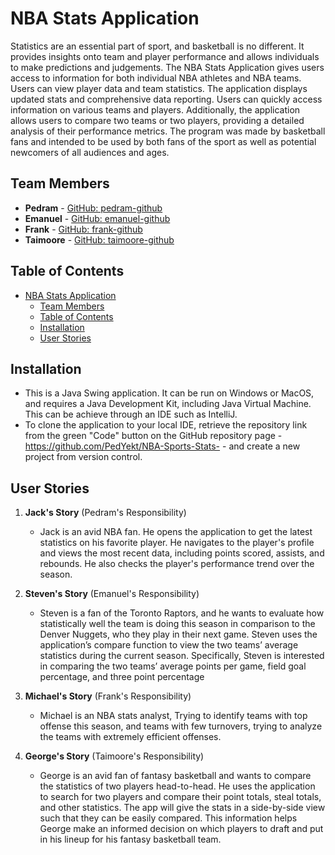 # NBA Stats Application
Statistics are an essential part of sport, and basketball is no different. It provides insights onto team and player performance and allows individuals to make predictions and judgements. The NBA Stats Application gives users access to information for both individual NBA athletes and NBA teams. Users can view player data and team statistics. The application displays updated stats and comprehensive data reporting. Users can quickly access information on various teams and players. Additionally, the application allows users to compare two teams or two players, providing a detailed analysis of their performance metrics. The program was made by basketball fans and intended to be used by both fans of the sport as well as potential newcomers of all audiences and ages.
## Team Members

- **Pedram** - [GitHub: pedram-github](https://github.com/PedYekt)
- **Emanuel** - [GitHub: emanuel-github](https://github.com/EmanuelGrillone)
- **Frank** - [GitHub: frank-github](https://github.com/Frank-ZH04)
- **Taimoore** - [GitHub: taimoore-github](https://github.com/TYousaf63)

## Table of Contents

- [NBA Stats Application](#nba-stats-application)
  - [Team Members](#team-members)
  - [Table of Contents](#table-of-contents)
  - [Installation](#installation)
  - [User Stories](#user-stories)

## Installation

- This is a Java Swing application. It can be run on Windows or MacOS, and requires a Java Development Kit, including Java Virtual Machine. This can be achieve through an IDE such as IntelliJ. 
- To clone the application to your local IDE, retrieve the repository link from the green "Code" button on the GitHub repository page - https://github.com/PedYekt/NBA-Sports-Stats- - and create a new project from version control. 



## User Stories

1. **Jack's Story** (Pedram's Responsibility)
    - Jack is an avid NBA fan. He opens the application to get the latest statistics on his favorite player. He navigates to the player's profile and views the most recent data, including points scored, assists, and rebounds. He also checks the player's performance trend over the season.

2. **Steven's Story** (Emanuel's Responsibility)
    - Steven is a fan of the Toronto Raptors, and he wants to evaluate how statistically well the team is doing this season in comparison to the Denver Nuggets, who they play in their next game. Steven uses the application’s compare function to view the two teams’ average statistics during the current season. Specifically, Steven is interested in comparing the two teams’ average points per game, field goal percentage, and three point percentage

3. **Michael's Story** (Frank's Responsibility)
    - Michael is an NBA stats analyst, Trying to identify teams with top offense this season, and teams with few turnovers, trying to analyze the teams with extremely efficient offenses.

4. **George's Story** (Taimoore's Responsibility)
    - George is an avid fan of fantasy basketball and wants to compare the statistics of two players head-to-head. He uses the application to search for two players and compare their point totals, steal totals, and other statistics. The app will give the stats in a side-by-side view such that they can be easily compared. This information helps George make an informed decision on which players to draft and put in his lineup for his fantasy basketball team.
